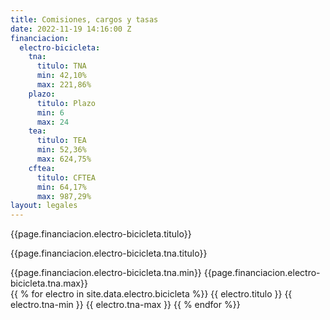 ```yaml
---
title: Comisiones, cargos y tasas
date: 2022-11-19 14:16:00 Z
financiacion:
  electro-bicicleta:
    tna:
      titulo: TNA
      min: 42,10%
      max: 221,86%
    plazo:
      titulo: Plazo
      min: 6
      max: 24
    tea:
      titulo: TEA
      min: 52,36%
      max: 624,75%
    cftea:
      titulo: CFTEA
      min: 64,17%
      max: 987,29%
layout: legales
---
```


<div class="moduleCredito">
  <div>
    <p>{{page.financiacion.electro-bicicleta.titulo}}</p>
  </div>
  <div>
    <p>{{page.financiacion.electro-bicicleta.tna.titulo}}</p>
    {{page.financiacion.electro-bicicleta.tna.min}}
    {{page.financiacion.electro-bicicleta.tna.max}}
  </div>

</div>

<div>
{{ % for electro in site.data.electro.bicicleta %}}
{{ electro.titulo }}
{{ electro.tna-min }}
{{ electro.tna-max }}
{{ % endfor %}}
</div>